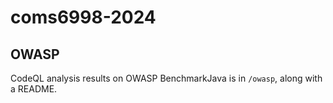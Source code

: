 # coms6998-2024

## OWASP

CodeQL analysis results on OWASP BenchmarkJava is in `/owasp`, along with a README.